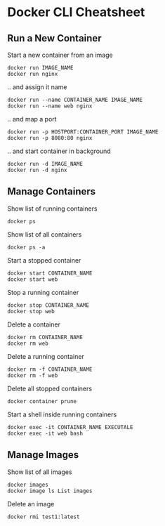 # Docker CLI Cheatsheet

## Run a New Container

Start a new container from an image
```
docker run IMAGE_NAME
docker run nginx
```

.. and assign it name
```
docker run --name CONTAINER_NAME IMAGE_NAME
docker run --name web nginx
```

.. and map a port
```
docker run -p HOSTPORT:CONTAINER_PORT IMAGE_NAME
docker run -p 8080:80 nginx
```

.. and start container in background
```
docker run -d IMAGE_NAME
docker run -d nginx
```

## Manage Containers

Show list of running containers
```
docker ps
```

Show list of all containers
```
docker ps -a
```

Start a stopped container
```
docker start CONTAINER_NAME
docker start web
```

Stop a running container
```
docker stop CONTAINER_NAME
docker stop web
```

Delete a container
```
docker rm CONTAINER_NAME
docker rm web
```

Delete a running container
```
docker rm -f CONTAINER_NAME
docker rm -f web
```

Delete all stopped containers
```
docker container prune
```

Start a shell inside running containers
```
docker exec -it CONTAINER_NAME EXECUTALE
docker exec -it web bash
```



## Manage Images

Show list of all images
```
docker images
docker image ls	List images
```

Delete an image
```
docker rmi test1:latest
```

